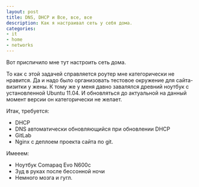 ```yaml
---
layout: post
title: DNS, DHCP и Все, все, все
description: Как я настраивал сеть у себя дома.
categories:
- it
- home
- networks
---
```

Вот приспичило мне тут настроить сеть дома.

То как с этой задачей справляется роутер мне категорически не нравится. Да и надо было организовать тестовое окружение для сайта-визитки у жены. К тому же у меня давно завалялся древний ноутбук с установленной Ubuntu 11.04. И обновляться до актуальной на данный момент версии он категорически не желает.

Итак, требуется:
- DHCP 
- DNS автоматически обновляющийся при обновлении DHCP
- GitLab
- Nginx с деплоем проекта сайта по git.

Имееем:
- Ноутбук Comapaq Evo N600c
- Зуд в руках после бессонной ночи
- Немного мозга и гугл.
